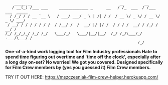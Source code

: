 ```
    _____ __                                       __         __               
   / __(_) /___ ___     _____________ _      __   / /_  ___  / /___  ___  _____
  / /_/ / / __ `__ \   / ___/ ___/ _ \ | /| / /  / __ \/ _ \/ / __ \/ _ \/ ___/
 / __/ / / / / / / /  / /__/ /  /  __/ |/ |/ /  / / / /  __/ / /_/ /  __/ /    
/_/ /_/_/_/ /_/ /_/   \___/_/   \___/|__/|__/  /_/ /_/\___/_/ .___/\___/_/     
                                                           /_/                 
```
**One-of-a-kind work logging tool for Film Industry professionals
Hate to spend time figuring out overtime and 'time off the clock', especially after a long day on-set?
No worries! We got you covered.
Designed specifically for Film Crew members by (yes you guessed it) Film Crew members.**

TRY IT OUT HERE: https://mszczesniak-film-crew-helper.herokuapp.com/
